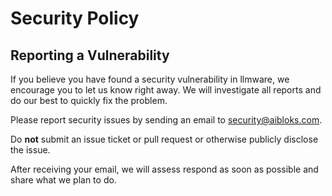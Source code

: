 # Security Policy

## Reporting a Vulnerability

If you believe you have found a security vulnerability in llmware, we encourage you to let us know right away. We will investigate all reports and do our best to quickly fix the problem.

Please report security issues by sending an email to security@aibloks.com.

Do __not__ submit an issue ticket or pull request or otherwise publicly disclose the issue.

After receiving your email, we will assess respond as soon as possible and share what we plan to do.
